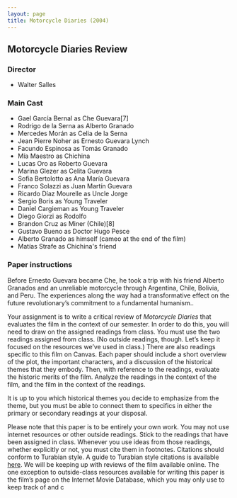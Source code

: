 ```yaml
---
layout: page
title: Motorcycle Diaries (2004)
---
```


## Motorcycle Diaries Review

### Director

* Walter Salles

### Main Cast

* Gael García Bernal as Che Guevara[7]
* Rodrigo de la Serna as Alberto Granado
* Mercedes Morán as Celia de la Serna
* Jean Pierre Noher as Ernesto Guevara Lynch
* Facundo Espinosa as Tomás Granado
* Mía Maestro as Chichina
* Lucas Oro as Roberto Guevara
* Marina Glezer as Celita Guevara
* Sofia Bertolotto as Ana María Guevara
* Franco Solazzi as Juan Martín Guevara
* Ricardo Díaz Mourelle as Uncle Jorge
* Sergio Boris as Young Traveler
* Daniel Cargieman as Young Traveler
* Diego Giorzi as Rodolfo
* Brandon Cruz as Miner (Chile)[8]
* Gustavo Bueno as Doctor Hugo Pesce
* Alberto Granado as himself (cameo at the end of the film)
* Matías Strafe as Chichina's friend
    

### Paper instructions

Before Ernesto Guevara became Che, he took a trip with his friend Alberto
Granados and an unreliable motorcycle through Argentina, Chile, Bolivia, and
Peru. The experiences along the way had a transformative effect on the future
revolutionary’s commitment to a fundamental humanism..

Your assignment is to write a critical review of *Motorcycle Diaries* that evaluates the film
in the context of our semester. In order to do this, you will need to draw on
the assigned readings from class. You must use the two readings assigned from
class. (No outside readings, though. Let’s keep it focused on the resources
we’ve used in class.) There are also readings specific to this film on Canvas.
Each paper should include a short overview of the plot,
the important characters, and a discussion of the historical themes that they
embody. Then, with reference to the readings, evaluate the historic merits of
the film. Analyze the readings in the context of the film, and the film in the
context of the readings.

It is up to you which historical themes you decide to emphasize from the theme,
but you must be able to connect them to specifics in either the primary or
secondary readings at your disposal.

Please note that this paper is to be entirely your own work. You may not use
internet resources or other outside readings. Stick to the readings that have
been assigned in class. Whenever you use ideas from those readings, whether
explicitly or not, you must cite them in footnotes. Citations should conform to
Turabian style. A guide to Turabian style citations is available
[here](https://libguides.utk.edu/c.php?g=188584&p=3122379#s-lg-box-9616961). We
will be keeping up with reviews of the film available online. The one exception
to outside-class resources available for writing this paper is the film’s page
on the Internet Movie Database, which you may only use to keep track of and
c
